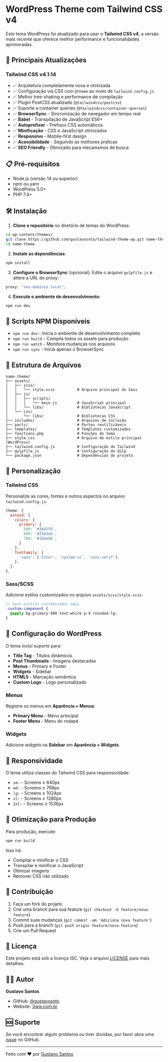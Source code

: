 # WordPress Theme com Tailwind CSS v4

Este tema WordPress foi atualizado para usar o **Tailwind CSS v4**, a versão mais recente que oferece melhor performance e funcionalidades aprimoradas.

## 🚀 Principais Atualizações

### Tailwind CSS v4.1.14

- ✅ Arquitetura completamente nova e otimizada
- ✅ Configuração via CSS com `@theme` ao invés de `tailwind.config.js`
- ✅ Melhor tree-shaking e performance de compilação
- ✅ Plugin PostCSS atualizado (`@tailwindcss/postcss`)
- ✅ Suporte a container queries (`@tailwindcss/container-queries`)
- ✅ **BrowserSync** - Sincronização de navegador em tempo real
- ✅ **Babel** - Transpilação de JavaScript ES6+
- ✅ **Autoprefixer** - Prefixos CSS automáticos
- ✅ **Minificação** - CSS e JavaScript otimizados
- ✅ **Responsivo** - Mobile-first design
- ✅ **Acessibilidade** - Seguindo as melhores práticas
- ✅ **SEO Friendly** - Otimizado para mecanismos de busca

## 📋 Pré-requisitos

- Node.js (versão 14 ou superior)
- npm ou yarn
- WordPress 5.0+
- PHP 7.4+

## 🛠️ Instalação

1. **Clone o repositório** no diretório de temas do WordPress:

```bash
cd wp-content/themes/
git clone https://github.com/gustavosnto/tailwind-theme-wp.git name-theme
cd name-theme
```

2. **Instale as dependências**:

```bash
npm install
```

3. **Configure o BrowserSync** (opcional):
   Edite o arquivo `gulpfile.js` e altere a URL do proxy:

```javascript
proxy: "seu-dominio.local";
```

4. **Execute o ambiente de desenvolvimento**:

```bash
npm run dev
```

## 📜 Scripts NPM Disponíveis

- `npm run dev` - Inicia o ambiente de desenvolvimento completo
- `npm run build` - Compila todos os assets para produção
- `npm run watch` - Monitora mudanças nos arquivos
- `npm run sync` - Inicia apenas o BrowserSync

## 📁 Estrutura de Arquivos

```
name-theme/
├── assets/
│   ├── scss/
│   │   └── style.scss          # Arquivo principal do Sass
│   ├── js/
│   │   ├── scripts/
│   │   │   └── main.js         # JavaScript principal
│   │   └── libs/               # Bibliotecas JavaScript
│   └── css/
│       └── libs/               # Bibliotecas CSS
├── includes/                   # Arquivos de inclusão
├── parts/                      # Partes reutilizáveis
├── templates/                  # Templates customizados
├── functions.php               # Funções do tema
├── style.css                   # Arquivo de estilo principal (WordPress)
├── tailwind.config.js          # Configuração do Tailwind
├── gulpfile.js                 # Configuração do Gulp
└── package.json                # Dependências do projeto
```

## 🎨 Personalização

### Tailwind CSS

Personalize as cores, fontes e outros aspectos no arquivo `tailwind.config.js`:

```javascript
theme: {
  extend: {
    colors: {
      primary: {
        500: '#3b82f6',
        600: '#2563eb',
        700: '#1d4ed8',
      }
    },
    fontFamily: {
      'sans': ['Inter', 'system-ui', 'sans-serif'],
    },
  },
},
```

### Sass/SCSS

Adicione estilos customizados no arquivo `assets/scss/style.scss`:

```scss
// Seus estilos customizados aqui
.custom-component {
  @apply bg-primary-500 text-white p-4 rounded-lg;
}
```

## 🔧 Configuração do WordPress

O tema incluí suporte para:

- **Title Tag** - Títulos dinâmicos
- **Post Thumbnails** - Imagens destacadas
- **Menus** - Primary e Footer
- **Widgets** - Sidebar
- **HTML5** - Marcação semântica
- **Custom Logo** - Logo personalizado

### Menus

Registre os menus em **Aparência > Menus**:

- **Primary Menu** - Menu principal
- **Footer Menu** - Menu do rodapé

### Widgets

Adicione widgets na **Sidebar** em **Aparência > Widgets**.

## 📱 Responsividade

O tema utiliza classes do Tailwind CSS para responsividade:

- `sm:` - Screens ≥ 640px
- `md:` - Screens ≥ 768px
- `lg:` - Screens ≥ 1024px
- `xl:` - Screens ≥ 1280px
- `2xl:` - Screens ≥ 1536px

## 🚀 Otimização para Produção

Para produção, execute:

```bash
npm run build
```

Isso irá:

- Compilar e minificar o CSS
- Transpilar e minificar o JavaScript
- Otimizar imagens
- Remover CSS não utilizado

## 🤝 Contribuição

1. Faça um fork do projeto
2. Crie uma branch para sua feature (`git checkout -b feature/nova-feature`)
3. Commit suas mudanças (`git commit -am 'Adiciona nova feature'`)
4. Push para a branch (`git push origin feature/nova-feature`)
5. Crie um Pull Request

## 📄 Licença

Este projeto está sob a licença ISC. Veja o arquivo [LICENSE](LICENSE) para mais detalhes.

## 👨‍💻 Autor

**Gustavo Santos**

- GitHub: [@gustavosnto](https://github.com/gustavosnto)
- Website: [3ww.com.br](https://3ww.com.br)

## 🆘 Suporte

Se você encontrar algum problema ou tiver dúvidas, por favor abra uma [issue](https://github.com/gustavosnto/tailwind-theme-wp/issues) no GitHub.

---

Feito com ❤️ por [Gustavo Santos](https://3ww.com.br)
